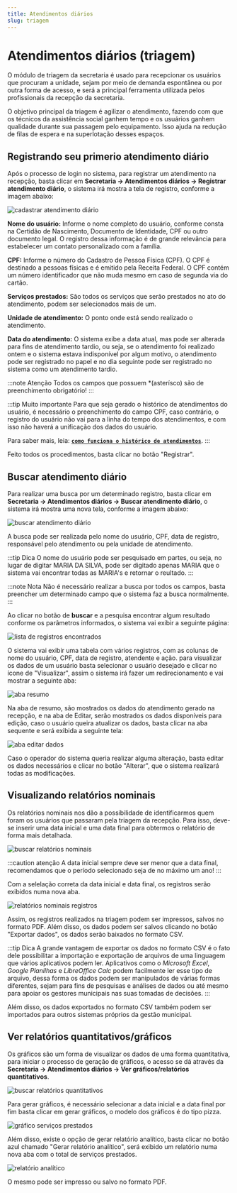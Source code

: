 ```yaml
---
title: Atendimentos diários
slug: triagem
---
```


# Atendimentos diários (triagem)

O módulo de triagem da secretaria é usado para recepcionar os usuários que procuram a unidade, sejam por meio de demanda espontânea ou por outra forma de acesso, e será a principal ferramenta utilizada pelos profissionais da recepção da secretaria.

O objetivo principal da triagem é agilizar o atendimento, fazendo com que os técnicos da assistência social ganhem tempo e os usuários ganhem qualidade durante sua passagem pelo equipamento. Isso ajuda na redução de filas de espera e na superlotação desses espaços.

## Registrando seu primerio atendimento diário

Após o processo de login no sistema, para registrar um atendimento na recepção, basta clicar em **Secretaria -> Atendimentos diários -> Registrar atendimento diário**, o sistema irá mostra a tela de registro, conforme a imagem abaixo:

![cadastrar atendimento diário](../../static/img/secretary/triage/cadastrar.jpg)

**Nome do usuário:** Informe o nome completo do usuário, conforme consta na Certidão de Nascimento, Documento de Identidade, CPF ou outro documento legal. O registro dessa informação é de grande relevância para estabelecer um contato personalizado com a família. 

**CPF:** Informe o número do Cadastro de Pessoa Física (CPF). O CPF é destinado a pessoas físicas e é emitido pela Receita Federal. O CPF contém um número identificador que não muda mesmo em caso de segunda via do cartão.

**Serviços prestados:** São todos os serviços que serão prestados no ato do atendimento, podem ser selecionados mais de um.

**Unidade de atendimento:** O ponto onde está sendo realizado o atendimento.

**Data do atendimento:** O sistema exibe a data atual, mas pode ser alterada para fins de atendimento tardio, ou seja, se o atendimento foi realizado ontem e o sistema estava indisponível por algum motivo, o atendimento pode ser registrado no papel e no dia seguinte pode ser registrado no sistema como um atendimento tardio.

:::note Atenção
Todos os campos que possuem *(asterísco) são de preenchimento obrigatório!
:::

:::tip Muito importante
Para que seja gerado o histórico de atendimentos do usuário, é necessário o preenchimento do campo CPF, caso contrário, o registro do usuário não vai para a linha do tempo dos atendimentos, e com isso não haverá a unificação dos dados do usuário.

Para saber mais, leia: [**`como funciona o histórico de atendimentos`**](/manual-siassb/historic).
:::

Feito todos os procedimentos, basta clicar no botão "Registrar".

## Buscar atendimento diário

Para realizar uma busca por um determinado registro, basta clicar em **Secretaria -> Atendimentos diários -> Buscar atendimento diário**, o sistema irá mostra uma nova tela, conforme a imagem abaixo:

![buscar atendimento diário](../../static/img/secretary/triage/buscar.jpg)

A busca pode ser realizada pelo nome do usuário, CPF, data de registro, responsável pelo atendimento ou pela unidade de atendimento.

:::tip Dica
O nome do usuário pode ser pesquisado em partes, ou seja, no lugar de digitar MARIA DA SILVA, pode ser digitado apenas MARIA que o sistema vai encontrar todas as MARIA's e retornar o reultado.
:::

:::note Nota
Não é necessário realizar a busca por todos os campos, basta preencher um determinado campo que o sistema faz a busca normalmente.
:::

Ao clicar no botão de **buscar** e a pesquisa encontrar algum resultado conforme os parâmetros informados, o sistema vai exibir a seguinte página:

![lista de registros encontrados](../../static/img/secretary/triage/busca_registros.jpg)

O sistema vai exibir uma tabela com vários registros, com as colunas de nome do usuário, CPF, data de registro, atendente e ação. para visualizar os dados de um usuário basta selecionar o usuário desejado e clicar no ícone de "Visualizar", assim o sistema irá fazer um redirecionamento e vai mostrar a seguinte aba:

![aba resumo](../../static/img/secretary/triage/aba_resumo.jpg)

Na aba de resumo, são mostrados os dados do atendimento gerado na recepção, e na aba de Editar, serão mostrados os dados disponíveis para edição, caso o usuário queira atualizar os dados, basta clicar na aba sequente e será exibida a seguinte tela: 

![aba editar dados](../../static/img/secretary/triage/aba_editar.jpg)

Caso o operador do sistema queria realizar alguma alteração, basta editar os dados necessários e clicar no botão "Alterar", que o sistema realizará todas as modificações.

## Visualizando relatórios nominais

Os relatórios nominais nos dão a possibilidade de identificarmos quem foram os usuários que passaram pela triagem da recepção. Para isso, deve-se inserir uma data inicial e uma data final para obtermos o relatório de forma mais detalhada.

![buscar relatórios nominais](../../static/img/secretary/triage/ver_relatorios_nominais.jpg)

:::caution atenção
A data inicial sempre deve ser menor que a data final, recomendamos que o período selecionado seja de no máximo um ano!
:::

Com a selelação correta da data inicial e data final, os registros serão exibidos numa nova aba.

![relatórios nominais registros](../../static/img/secretary/triage/relatorios_nominais_registros.jpg)

Assim, os registros realizados na triagem podem ser impressos, salvos no formato PDF. Além disso, os dados podem ser salvos clicando no botão "Exportar dados", os dados serão baixados no formato CSV.

:::tip Dica
A grande vantagem de exportar os dados no formato CSV é o fato dele possibilitar a importação e exportação de arquivos de uma linguagem que vários aplicativos podem ler. Aplicativos como o *Microsoft Excel*, *Google Planilhas* e *LibreOffice Calc* podem facilmente ler esse tipo de arquivo, dessa forma os dados podem ser manipulados de várias formas diferentes, sejam para fins de pesquisas e análises de dados ou até mesmo para apoiar os gestores municipais nas suas tomadas de decisões.
:::

Além disso, os dados exportados no formato CSV também podem ser importados para outros sistemas próprios da gestão municipal.

## Ver relatórios quantitativos/gráficos

Os gráficos são um forma de visualizar os dados de uma forma quantitativa, para iniciar o processo de geração de gráficos, o acesso se dá através da **Secretaria -> Atendimentos diários -> Ver gráficos/relatórios quantitativos**.

![buscar relatórios quantitativos](../../static/img/secretary/triage/ver_relatorios_quantitativos.jpg)

Para gerar gráficos, é necessário selecionar a data inicial e a data final por fim basta clicar em gerar gráficos, o modelo dos gráficos é do tipo pizza.

![gráfico serviços prestados](../../static/img/secretary/triage/grafico.jpg)

Além disso, existe o opção de gerar relatório analítico, basta clicar no botão azul chamado "Gerar relatório analítico", será exibido um relatório numa nova aba com o total de serviços prestados.

![relatório analítico](../../static/img/secretary/triage/relatorio_analitico.jpg)

O mesmo pode ser impresso ou salvo no formato PDF.
